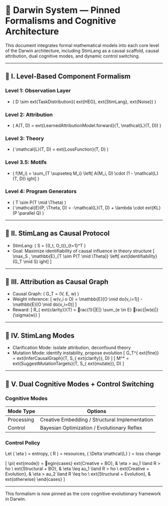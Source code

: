 # 🔬 Darwin System — Pinned Formalisms and Cognitive Architecture

This document integrates formal mathematical models into each core level of the Darwin architecture, including StimLang as a causal scaffold, causal attribution, dual cognitive modes, and dynamic control switching.

---

## 🧠 I. Level-Based Component Formalism

### **Level 1: Observation Layer**
- \( D \sim 	ext{TaskDistribution}(	ext{HEG}, 	ext{StimLang}, 	ext{Noise}) \)

### **Level 2: Attribution**
- \( A(T, D) = 	ext{LearnedAttributionModel.forward}(T, \mathcal{L}(T, D)) \)

### **Level 3: Theory**
- \( \mathcal{L}(T, D) = 	ext{LossFunction}(T, D) \)

### **Level 3.5: Motifs**
- \( f(M_i) = \sum_{T \supseteq M_i} \left[ A(M_i, D) \cdot (1 - \mathcal{L}(T, D)) 
ight] \)

### **Level 4: Program Generators**
- \( T \sim P(T \mid \Theta) \)
- \( \mathcal{E}(P, \Theta, D) = -\mathcal{L}(T, D) + \lambda \cdot 	ext{KL}(P \parallel Q) \)

---

## 🧪 II. StimLang as Causal Protocol

- StimLang: \( S = \{(I_t, O_t)\}_{t=1}^T \)
- Goal: Maximize identifiability of causal influence in theory structure
  \[
  \max_S \, \mathbb{E}_{T \sim P(T \mid \Theta)} \left[ 	ext{Identifiability}(G_T \mid S) 
ight]
  \]

---

## 🔗 III. Attribution as Causal Graph

- Causal Graph: \( G_T = (V, E, w) \)
- Weight inference:
  \[
  w(v_i 	o O) = \mathbb{E}[O \mid do(v_i=1)] - \mathbb{E}[O \mid do(v_i=0)]
  \]
- Reward:
  \[
  R_{	ext{clarity}}(T) = rac{1}{|E|} \sum_{e \in E} rac{|w(e)|}{\sigma(w)}
  \]

---

## 🧬 IV. StimLang Modes

- Clarification Mode: isolate attribution, deconfound theory
- Mutation Mode: identify instability, propose evolution
  \[
  G_T^{	ext{fine}} = 	ext{InferCausalGraph}(T, S_{	ext{clarify}}, D)
  \]
  \[
  M^* = 	ext{SuggestMutationTargets}(T, S_{	ext{mutate}}, D)
  \]

---

## 🧭 V. Dual Cognitive Modes + Control Switching

### Cognitive Modes
| Mode Type | Options |
|-----------|---------|
| Processing | Creative Embedding / Structural Implementation |
| Control | Bayesian Optimization / Evolutionary Reflex |

### Control Policy
Let \( \eta \) = entropy, \( R \) = resources, \( \Delta \mathcal{L} \) = loss change

\[
\pi(	ext{mode}) =
egin{cases}
	ext{Creative + BO}, & \eta > 	au_1 \land R > 
ho \\
	ext{Structural + BO}, & \eta \leq 	au_1 \land R > 
ho \\
	ext{Creative + Evolution}, & \eta > 	au_2 \land R \leq 
ho \\
	ext{Structural + Evolution}, & 	ext{otherwise}
\end{cases}
\]

---

This formalism is now pinned as the core cognitive-evolutionary framework in Darwin.
